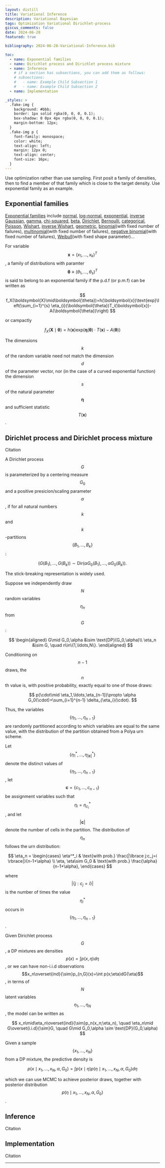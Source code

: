 ```yaml
---
layout: distill
title: Variational Inference
description: Variational Bayesian
tags: Optimization Variational Dirichlet-process
giscus_comments: false
date: 2024-06-28
featured: true

bibliography: 2024-06-28-Variational-Inference.bib

toc:
  - name: Exponential families
  - name: Dirichlet process and Dirichlet process mixture 
  - name: Inference 
    # if a section has subsections, you can add them as follows:
    # subsections:
    #   - name: Example Child Subsection 1
    #   - name: Example Child Subsection 2
  - name: Implementation 

_styles: >
  .fake-img {
    background: #bbb;
    border: 1px solid rgba(0, 0, 0, 0.1);
    box-shadow: 0 0px 4px rgba(0, 0, 0, 0.1);
    margin-bottom: 12px;
  }
  .fake-img p {
    font-family: monospace;
    color: white;
    text-align: left;
    margin: 12px 0;
    text-align: center;
    font-size: 16px;
  }
---
```

Use optimization rather than use sampling. 
First posit a family of densities, then to find a member of that family which is close to the target density. Use exponential family as an example.

## Exponential families
[Exponential families](https://en.wikipedia.org/wiki/Exponential_family) include [normal](https://en.wikipedia.org/wiki/Normal_distribution), [log-normal](https://en.wikipedia.org/wiki/Log-normal_distribution), [exponential](https://en.wikipedia.org/wiki/Exponential_distribution), [inverse Gaussian](https://en.wikipedia.org/wiki/Inverse_Gaussian_distribution), [gamma](https://en.wikipedia.org/wiki/Gamma_distribution), [chi-squared](https://en.wikipedia.org/wiki/Chi-squared_distribution), [beta](https://en.wikipedia.org/wiki/Beta_distribution), [Dirichlet](https://en.wikipedia.org/wiki/Dirichlet_distribution), [Bernoulli](https://en.wikipedia.org/wiki/Bernoulli_distribution), [categorical](https://en.wikipedia.org/wiki/Categorical_distribution), [Poisson](https://en.wikipedia.org/wiki/Poisson_distribution), [Wishart](https://en.wikipedia.org/wiki/Wishart_distribution), [inverse Wishart](https://en.wikipedia.org/wiki/Inverse-Wishart_distribution), [geometric](https://en.wikipedia.org/wiki/Geometric_distribution), [binomial](https://en.wikipedia.org/wiki/Binomial_distribution)(with fixed number of failures), [multinomial](https://en.wikipedia.org/wiki/Multinomial_distribution)(with fixed number of failures), [negative binomial](https://en.wikipedia.org/wiki/Negative_binomial_distribution)(with fixed number of failures), [Weibull](https://en.wikipedia.org/wiki/Weibull_distribution)(with fixed shape parameter)...

For variable $$\boldsymbol{x}=(x_1,\ldots,x_k)^{T}$$, a family of distributions with paramter $$\boldsymbol{\theta}\equiv (\theta_1,\ldots,\theta_s)^{T}$$ is said to belong to an exponential family if the p.d.f (or p.m.f) can be written as

$$
f_X(\boldsymbol{X}\mid\boldsymbol{\theta})=h(\boldsymbol{x})\text{exp}\left(\sum_{i=1}^{s} \eta_{i}(\boldsymbol{\theta})T_i(\boldsymbol{x})-A(\boldsymbol{\theta})\right)
$$

or campactly 

$$
f_X(\boldsymbol{X}\mid\boldsymbol{\theta})=h(\boldsymbol{x})\text{exp}\left(\boldsymbol{\eta}(\boldsymbol{\theta})\cdot T(\boldsymbol{x})-A(\boldsymbol{\theta})\right)
$$

The dimensions $$k$$ of the random variable need not match the dimension $$d$$ of the parameter vector, nor (in the case of a curved exponential function) the dimension $$s$$ of the natural parameter 
$$\boldsymbol{\eta}$$ and sufficient statistic $$T(\boldsymbol{x})$$ .

## Dirichlet process and Dirichlet process mixture 

Citation <d-cite key="ferguson1973bayesian"></d-cite>

A Dirichlet process $$G$$ is parameterized by a centering measure $$G_0$$ and a positive presicion/scaling parameter $$\alpha$$, if for all natural numbers $$k$$ and $$k$$-partitions $$\{B_1,\ldots,B_k\}$$:

$$
\left(G(B_1),\ldots,G(B_k)\right)\sim \text{Dir}\left(\alpha G_0(B_1),\ldots,\alpha G_0(B_k)\right).
$$

The stick-breaking representation <d-cite key="sethuraman1994constructive"></d-cite> is widely used. 

Suppose we independently draw $$N$$ random variables $$\eta_n$$ from $$G$$:

$$
\begin{aligned} 
G\mid G_0,\alpha &\sim \text{DP}(G_0,\alpha)\\
\eta_n &\sim G, \quad n\in\{1,\ldots,N\}.
\end{aligned}
$$

Conditioning on $$n − 1$$ draws, the $$n$$th value is, with positive probability, exactly equal to one of those draws:

$$
p(\cdot\mid \eta_1,\ldots,\eta_{n-1})\propto \alpha G_0(\cdot)+\sum_{i=1}^{n-1} \delta_{\eta_i}(\cdot).
$$

Thus, the variables $$\{\eta_1,\ldots,\eta_{n−1}\}$$ are randomly partitioned according to which variables are equal to the same value, with the distribution of the partition obtained from a Polya urn scheme.

Let $$\{\eta^{*}_{1},\ldots,\eta^{*}_{\lvert \boldsymbol{c} \rvert }\}$$ denote the distinct values of $$\{\eta_1,\ldots,\eta _{n-1}\}$$, let $$\boldsymbol{c} = \{c_1,...,c_ {n−1}\}$$ be assignment variables such that $$\eta_i = \eta^*_ {c_i}$$, and let $$\lvert\boldsymbol{c}\rvert$$ denote the number of cells in the partition. The distribution of $$\eta_n$$ follows the urn distribution:

$$
\eta_n =  \begin{cases}
               \eta^*_i & \text{with prob.} \frac{|\lbrace j:c_j=i \rbrace|}{n-1+\alpha} \\
               \eta, \eta\sim G_0  & \text{with prob.} \frac{\alpha}{n-1+\alpha},
          \end{cases}
$$


where $$|\{j:c_j=i \}|$$ is the number of times the value $$\eta^{*}_{i}$$ occurs in $$\{\eta_{1},\ldots,\eta_{n−1}\}$$.

Given Dirichlet process $$G$$, a DP mixtures are densities $$p(x)=\int p(x, \eta)d\eta$$, or we can have non-i.i.d observations $$x_n\overset{ind}{\sim}p_{n,G}(x)=\int p(x;\eta)dG(\eta)$$, in terms of $$N$$ latent variables $$\eta_1,\ldots,\eta_N$$, the model can be written as 

$$
x_n\mid\eta_n\overset{ind}{\sim}p_n(x_n;\eta_n), \quad \eta_n\mid G\overset{i.i.d}{\sim}G, \quad G\mid G_0,\alpha \sim \text{DP}(G_0,\alpha)
$$

Given a sample $$\{x_1,\ldots,x_N\}$$ from a DP mixture, the predictive density is

$$
p(x\mid x_1,\ldots,x_N,\alpha,G_0)=\int p(x\mid \eta)p(\eta\mid x_1,\ldots,x_N,\alpha,G_0)d\eta
$$

which we can use MCMC to achieve posterior draws, together with posterior distribution $$p(\eta\mid x_1,\ldots,x_N,\alpha,G_0)$$.



## Inference 
Citation <d-cite key="blei2017variational"></d-cite>

## Implementation 
Citation <d-cite key="blei2017variational"></d-cite> <d-cite key="blei2006variational"></d-cite>

---
